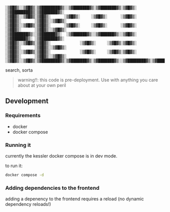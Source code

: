 ```
░▒▓█▓▒░░▒▓█▓▒░▒▓████████▓▒░░▒▓███████▓▒░▒▓███████▓▒░▒▓█▓▒░      ░▒▓████████▓▒░▒▓███████▓▒░  
░▒▓█▓▒░░▒▓█▓▒░▒▓█▓▒░      ░▒▓█▓▒░     ░▒▓█▓▒░      ░▒▓█▓▒░      ░▒▓█▓▒░      ░▒▓█▓▒░░▒▓█▓▒░ 
░▒▓█▓▒░░▒▓█▓▒░▒▓█▓▒░      ░▒▓█▓▒░     ░▒▓█▓▒░      ░▒▓█▓▒░      ░▒▓█▓▒░      ░▒▓█▓▒░░▒▓█▓▒░ 
░▒▓███████▓▒░░▒▓██████▓▒░  ░▒▓██████▓▒░░▒▓██████▓▒░░▒▓█▓▒░      ░▒▓██████▓▒░ ░▒▓███████▓▒░  
░▒▓█▓▒░░▒▓█▓▒░▒▓█▓▒░             ░▒▓█▓▒░     ░▒▓█▓▒░▒▓█▓▒░      ░▒▓█▓▒░      ░▒▓█▓▒░░▒▓█▓▒░ 
░▒▓█▓▒░░▒▓█▓▒░▒▓█▓▒░             ░▒▓█▓▒░     ░▒▓█▓▒░▒▓█▓▒░      ░▒▓█▓▒░      ░▒▓█▓▒░░▒▓█▓▒░ 
░▒▓█▓▒░░▒▓█▓▒░▒▓████████▓▒░▒▓███████▓▒░▒▓███████▓▒░░▒▓████████▓▒░▒▓████████▓▒░▒▓█▓▒░░▒▓█▓▒░ 
```
search, sorta

> warning!!: this code is pre-deployment. Use with anything you care about at your own peril

## Development

### Requirements

- docker
- docker compose

### Running it

currently the kessler docker compose is in dev mode.

to run it:

```bash
docker compose -d 
```


### Adding dependencies to the frontend

adding a depenency to the frontend requires a reload (no dynamic dependency reloads!)


